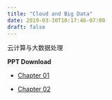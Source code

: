 ```yaml
---
title: "Cloud and Big Data"
date: 2019-03-30T10:17:46-07:00
draft: false
---
```


云计算与大数据处理

**PPT Download**

- [Chapter 01]( /web/files/cloud/ppt/第1章-云计算概论.pptx)

- [Chapter 02]( /web/files/cloud/ppt/第2章-云计算基础.pptx)